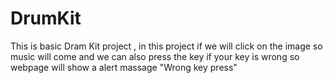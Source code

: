# DrumKit
This is basic Dram Kit project , in this project if we will click on the image so music will come and we can also press the key if your key is wrong so webpage will show a alert massage "Wrong key press"
